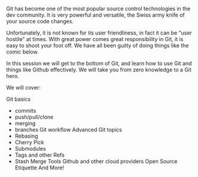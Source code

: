 Git has become one of the most popular source control technologies in the dev community. It is very powerful and versatile, the Swiss army knife of your source code changes.

Unfortunately, it is not known for its user friendliness, in fact it can be "user hostile" at times. With great power comes great responsibility in Git, it is easy to shoot your foot off. We have all been guilty of doing things like the comic below.

In this session we will get to the bottom of Git, and learn how to use Git and things like Github effectively. We will take you from zero knowledge to a Git hero.

We will cover:

Git basics
* commits
* push/pull/clone
* merging
* branches
Git workflow
Advanced Git topics
* Rebasing
* Cherry Pick
* Submodules
* Tags and other Refs
* Stash
Merge Tools
Github and other cloud providers
Open Source Etiquette
And More!